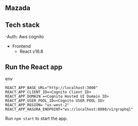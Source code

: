 Mazada
--------


Tech stack
----------

-Auth: Aws cognito
- Frontend
    - React v16.8

Run the React app
-----------------

env
```sbtshell
REACT_APP_BASE_URL="http://localhost:3000"
REACT_APP_CLIENT_ID=<Cognito Client ID>
REACT_APP_DOMAIN =<Cognito Hosted UI Domain ID>
REACT_APP_USER_POOL_ID=<Cognito USER POOL ID>
REACT_APP_REGION= "us-west-2"
REACT_APP_HASURA_ENDPOINT="ws://localhost:8080/v1/graphql"
```

Run `npm start` to start the app.
